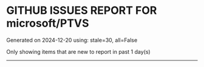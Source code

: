
# GITHUB ISSUES REPORT FOR microsoft/PTVS


Generated on 2024-12-20 using: stale=30, all=False


Only showing items that are new to report in past 1 day(s)


---




















